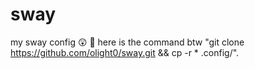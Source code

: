 # sway
my sway config 😲 🤯
here is the command btw "git clone https://github.com/olight0/sway.git && cp -r * .config/".
